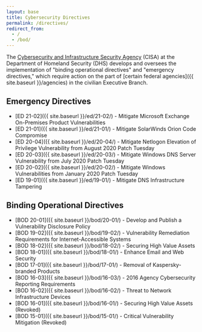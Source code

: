 ```yaml
---
layout: base
title: Cybersecurity Directives
permalink: /directives/
redirect_from:
  - /
  - /bod/
---
```


The [Cybersecurity and Infrastructure Security Agency](https://cisa.gov) (CISA) at the Department of Homeland Security (DHS) develops and oversees the implementation of "binding operational directives" and "emergency directives," which require action on the part of [certain federal agencies]({{ site.baseurl }}/agencies) in the civilian Executive Branch.

## Emergency Directives
* [ED 21-02]({{ site.baseurl }}/ed/21-02/) - Mitigate Microsoft Exchange On-Premises Product Vulnerabilities
* [ED 21-01]({{ site.baseurl }}/ed/21-01/) - Mitigate SolarWinds Orion Code Compromise
* [ED 20-04]({{ site.baseurl }}/ed/20-04/) - Mitigate Netlogon Elevation of Privilege Vulnerability from August 2020 Patch Tuesday
* [ED 20-03]({{ site.baseurl }}/ed/20-03/) - Mitigate Windows DNS Server Vulnerability from July 2020 Patch Tuesday
* [ED 20-02]({{ site.baseurl }}/ed/20-02/) - Mitigate Windows Vulnerabilities from January 2020 Patch Tuesday
* [ED 19-01]({{ site.baseurl }}/ed/19-01/) - Mitigate DNS Infrastructure Tampering

## Binding Operational Directives
* [BOD 20-01]({{ site.baseurl }}/bod/20-01/) - Develop and Publish a Vulnerability Disclosure Policy
* [BOD 19-02]({{ site.baseurl }}/bod/19-02/) - Vulnerability Remediation Requirements for Internet-Accessible Systems
* [BOD 18-02]({{ site.baseurl }}/bod/18-02/) - Securing High Value Assets
* [BOD 18-01]({{ site.baseurl }}/bod/18-01/) - Enhance Email and Web Security
* [BOD 17-01]({{ site.baseurl }}/bod/17-01/) - Removal of Kaspersky-branded Products
* [BOD 16-03]({{ site.baseurl }}/bod/16-03/) - 2016 Agency Cybersecurity Reporting Requirements
* [BOD 16-02]({{ site.baseurl }}/bod/16-02/) - Threat to Network Infrastructure Devices
* [BOD 16-01]({{ site.baseurl }}/bod/16-01/) - Securing High Value Assets (Revoked)
* [BOD 15-01]({{ site.baseurl }}/bod/15-01/) - Critical Vulnerability Mitigation (Revoked)
